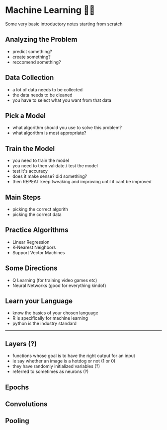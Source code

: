 # Machine Learning 🧠✨

Some very basic introductory notes starting from scratch

## Analyzing the Problem
* predict something?
* create something?
* reccomend something?

## Data Collection
* a lot of data needs to be collected
* the data needs to be cleaned
* you have to select what you want from that data

## Pick a Model
* what algorithm should you use to solve this problem?
* what algorithm is most appropriate?

## Train the Model
* you need to train the model
* you need to then validate / test the model
* test it's accuracy
* does it make sense? did something?
* then REPEAT keep tweaking and improving until it cant be improved

## Main Steps
* picking the correct algorith
* picking the correct data

## Practice Algorithms
* Linear Regression
* K-Nearest Neighbors
* Support Vector Machines

## Some Directions
* Q Learning (for training video games etc)
* Neural Networks (good for everything kindof)

## Learn your Language
* know the basics of your chosen language
* R is specifically for machine learning
* python is the industry standard

--- 

## Layers (?)
* functions whose goal is to have the right output for an input
* ie say whether an image is a hotdog or not (1 or 0)
* they have randomly initialized variables (?)
* referred to sometimes as neurons (?)

## Epochs

## Convolutions

## Pooling
